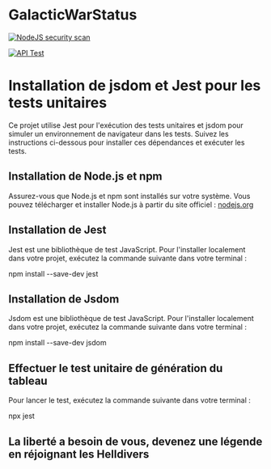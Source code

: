 # GalacticWarStatus

[![NodeJS security scan](https://github.com/Mschapxb/GalacticWarStatus/actions/workflows/nodejs-security-scan.yml/badge.svg)](https://github.com/Mschapxb/GalacticWarStatus/actions/workflows/nodejs-security-scan.yml)

[![API Test](https://github.com/Mschapxb/GalacticWarStatus/actions/workflows/api-unit-test.yml/badge.svg)](https://github.com/Mschapxb/GalacticWarStatus/actions/workflows/api-unit-test.yml)

# Installation de jsdom et Jest pour les tests unitaires

Ce projet utilise Jest pour l'exécution des tests unitaires et jsdom pour simuler un environnement de navigateur dans les tests. Suivez les instructions ci-dessous pour installer ces dépendances et exécuter les tests.

## Installation de Node.js et npm

Assurez-vous que Node.js et npm sont installés sur votre système. Vous pouvez télécharger et installer Node.js à partir du site officiel : [nodejs.org](https://nodejs.org/)

## Installation de Jest

Jest est une bibliothèque de test JavaScript. Pour l'installer localement dans votre projet, exécutez la commande suivante dans votre terminal :

npm install --save-dev jest

## Installation de Jsdom

Jsdom est une bibliothèque de test JavaScript. Pour l'installer localement dans votre projet, exécutez la commande suivante dans votre terminal :

npm install --save-dev jsdom

## Effectuer le test unitaire de génération du tableau

Pour lancer le test, exécutez la commande suivante dans votre terminal :

npx jest

## La liberté a besoin de vous, devenez une légende en réjoignant les Helldivers
